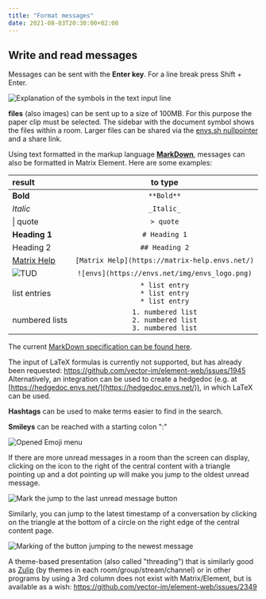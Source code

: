 ```yaml
---
title: "Format messages"
date: 2021-08-03T20:30:00+02:00
---
```


## Write and read messages

Messages can be sent with the **Enter key**. For a line break press Shift + Enter.

![Explanation of the symbols in the text input line](/images/01_Textformatting_en.png)

**files** (also images) can be sent up to a size of 100MB. For this purpose the paper clip must be selected. The sidebar with the document symbol shows the files within a room. Larger files can be shared via the [envs.sh nullpointer](https://envs.sh) and a share link.

Using text formatted in the markup language [**MarkDown**](https://de.wikipedia.org/wiki/Markdown), messages can also be formatted in Matrix Element. Here are some examples:

| result | to type |
|:----------------------------------------------|:----------------------------------------------------------------------------------:|
| **Bold**                                      | ```**Bold**```                                                                     |
| *Italic*                                      | ```_Italic_```                                                                     |
| \| quote                                      | ```> quote```                                                                      |
| **Heading 1**                                 | ```# Heading 1```                                                                  |
| Heading 2                                     | ```## Heading 2```                                                                 |
| [Matrix Help](https://matrix-help.envs.net/)  | ```[Matrix Help](https://matrix-help.envs.net/)```                                 |
| ![TUD](https://envs.net/img/envs_logo.png)    | ```![envs](https://envs.net/img/envs_logo.png)```                                  |
| list entries                                  | ```* list entry```<br/>```* list entry```<br/>```* list entry```<br/>              |
| numbered lists                                | ```1. numbered list```<br/>```2. numbered list```<br/>```3. numbered list```<br/>  |

The current [MarkDown specification can be found here](https://spec.commonmark.org/current/).

The input of LaTeX formulas is currently not supported, but has already been requested: https://github.com/vector-im/element-web/issues/1945
Alternatively, an integration can be used to create a hedgedoc (e.g. at [https://hedgedoc.envs.net/](https://hedgedoc.envs.net/)), in which LaTeX can be used.

**Hashtags** can be used to make terms easier to find in the search.

**Smileys** can be reached with a starting colon ":"

![Opened Emoji menu](/images/14_directmessages14.webp)

If there are more unread messages in a room than the screen can display, clicking on the icon to the right of the central content with a triangle pointing up and a dot pointing up will make you jump to the oldest unread message.

![Mark the jump to the last unread message button](/images/18_to_top.png)

Similarly, you can jump to the latest timestamp of a conversation by clicking on the triangle at the bottom of a circle on the right edge of the central content page.

![Marking of the button jumping to the newest message](/images/18_jump_down.png)

A theme-based presentation (also called "threading") that is similarly good as [Zulip](https://en.wikipedia.org/wiki/Zulip) (by themes in each room/group/stream/channel) or in other programs by using a 3rd column does not exist with Matrix/Element, but is available as a wish: https://github.com/vector-im/element-web/issues/2349
